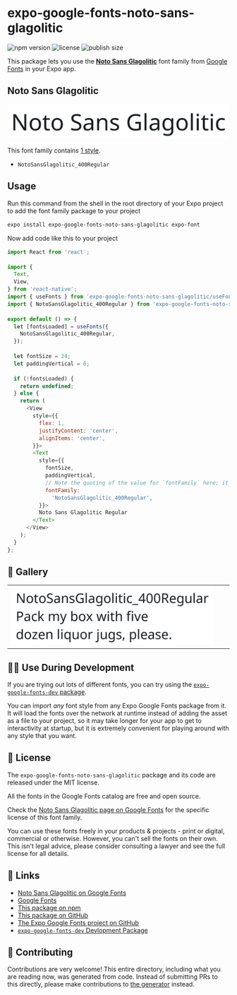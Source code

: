 # expo-google-fonts-noto-sans-glagolitic

![npm version](https://flat.badgen.net/npm/v/expo-google-fonts-noto-sans-glagolitic)
![license](https://flat.badgen.net/github/license/expo/google-fonts)
![publish size](https://flat.badgen.net/packagephobia/install/expo-google-fonts-noto-sans-glagolitic)

This package lets you use the [**Noto Sans Glagolitic**](https://fonts.google.com/specimen/Noto+Sans+Glagolitic) font family from [Google Fonts](https://fonts.google.com/) in your Expo app.

## Noto Sans Glagolitic

![Noto Sans Glagolitic](./font-family.png)

This font family contains [1 style](#-gallery).

- `NotoSansGlagolitic_400Regular`

## Usage

Run this command from the shell in the root directory of your Expo project to add the font family package to your project
```sh
expo install expo-google-fonts-noto-sans-glagolitic expo-font
```

Now add code like this to your project
```js
import React from 'react';

import {
  Text,
  View,
} from 'react-native';
import { useFonts } from 'expo-google-fonts-noto-sans-glagolitic/useFonts';
import { NotoSansGlagolitic_400Regular } from 'expo-google-fonts-noto-sans-glagolitic/400Regular';

export default () => {
  let [fontsLoaded] = useFonts({
    NotoSansGlagolitic_400Regular,
  });

  let fontSize = 24;
  let paddingVertical = 6;

  if (!fontsLoaded) {
    return undefined;
  } else {
    return (
      <View
        style={{
          flex: 1,
          justifyContent: 'center',
          alignItems: 'center',
        }}>
        <Text
          style={{
            fontSize,
            paddingVertical,
            // Note the quoting of the value for `fontFamily` here; it expects a string!
            fontFamily:
              'NotoSansGlagolitic_400Regular',
          }}>
          Noto Sans Glagolitic Regular
        </Text>
      </View>
    );
  }
};

```

## 🔡 Gallery


||||
|-|-|-|
|![NotoSansGlagolitic_400Regular](.//400Regular/NotoSansGlagolitic_400Regular.ttf.png)||||


## 👩‍💻 Use During Development

If you are trying out lots of different fonts, you can try using the [`expo-google-fonts-dev` package](https://github.com/freeboub/google-fonts/tree/master/font-packages/dev#readme).

You can import *any* font style from any Expo Google Fonts package from it. It will load the fonts
over the network at runtime instead of adding the asset as a file to your project, so it may take longer
for your app to get to interactivity at startup, but it is extremely convenient
for playing around with any style that you want.

## 📖 License

The `expo-google-fonts-noto-sans-glagolitic` package and its code are released under the MIT license.

All the fonts in the Google Fonts catalog are free and open source.

Check the [Noto Sans Glagolitic page on Google Fonts](https://fonts.google.com/specimen/Noto+Sans+Glagolitic) for the specific license of this font family.

You can use these fonts freely in your products & projects - print or digital, commercial or otherwise. However, you can't sell the fonts on their own. This isn't legal advice, please consider consulting a lawyer and see the full license for all details.

## 🔗 Links

- [Noto Sans Glagolitic on Google Fonts](https://fonts.google.com/specimen/Noto+Sans+Glagolitic)
- [Google Fonts](https://fonts.google.com/)
- [This package on npm](https://www.npmjs.com/package/expo-google-fonts-noto-sans-glagolitic)
- [This package on GitHub](https://github.com/freeboub/google-fonts/tree/master/font-packages/noto-sans-glagolitic)
- [The Expo Google Fonts project on GitHub](https://github.com/freeboub/google-fonts)
- [`expo-google-fonts-dev` Devlopment Package](https://github.com/freeboub/google-fonts/tree/master/font-packages/dev)

## 🤝 Contributing

Contributions are very welcome! This entire directory, including what you are reading now, was generated from code. Instead of submitting PRs to this directly, please make contributions to [the generator](https://github.com/freeboub/google-fonts/tree/master/packages/generator) instead.
